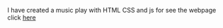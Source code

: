 I have created a music play with HTML CSS and js for see the webpage click [here](https://github.io/ssarkarjpg03/musicPlayer)